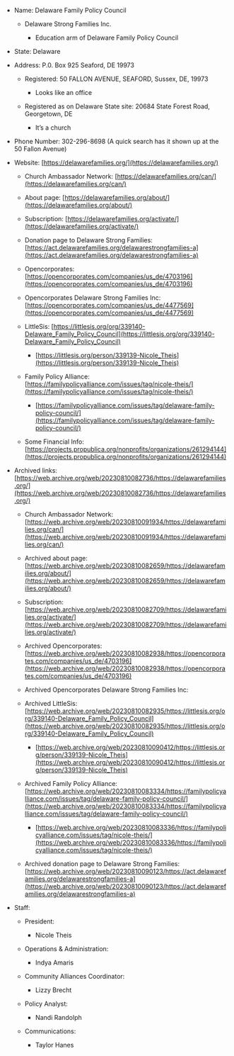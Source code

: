 - Name: Delaware Family Policy Council
    
    - Delaware Strong Families Inc.
        
        - Education arm of Delaware Family Policy Council
            
- State: Delaware
    
- Address: P.0. Box 925 Seaford, DE 19973
    
    - Registered: 50 FALLON AVENUE, SEAFORD, Sussex, DE, 19973
        
        - Looks like an office
            
    - Registered as on Delaware State site: 20684 State Forest Road, Georgetown, DE
        
        - It’s a church
            
- Phone Number: 302-296-8698 (A quick search has it shown up at the 50 Fallon Avenue)
    
- Website: [https://delawarefamilies.org/](https://delawarefamilies.org/)
    
    - Church Ambassador Network: [https://delawarefamilies.org/can/](https://delawarefamilies.org/can/)
        
    - About page: [https://delawarefamilies.org/about/](https://delawarefamilies.org/about/)
        
    - Subscription: [https://delawarefamilies.org/activate/](https://delawarefamilies.org/activate/)
        
    - Donation page to Delaware Strong Families: [https://act.delawarefamilies.org/delawarestrongfamilies-a](https://act.delawarefamilies.org/delawarestrongfamilies-a)
        
    - Opencorporates: [https://opencorporates.com/companies/us_de/4703196](https://opencorporates.com/companies/us_de/4703196)
        
    - Opencorporates Delaware Strong Families Inc: [https://opencorporates.com/companies/us_de/4477569](https://opencorporates.com/companies/us_de/4477569)
        
    - LittleSis: [https://littlesis.org/org/339140-Delaware_Family_Policy_Council](https://littlesis.org/org/339140-Delaware_Family_Policy_Council)
        
        - [https://littlesis.org/person/339139-Nicole_Theis](https://littlesis.org/person/339139-Nicole_Theis)
            
    - Family Policy Alliance: [https://familypolicyalliance.com/issues/tag/nicole-theis/](https://familypolicyalliance.com/issues/tag/nicole-theis/)
        
        - [https://familypolicyalliance.com/issues/tag/delaware-family-policy-council/](https://familypolicyalliance.com/issues/tag/delaware-family-policy-council/)
            
    - Some Financial Info: [https://projects.propublica.org/nonprofits/organizations/261294144](https://projects.propublica.org/nonprofits/organizations/261294144)
        
- Archived links: [https://web.archive.org/web/20230810082736/https://delawarefamilies.org/](https://web.archive.org/web/20230810082736/https://delawarefamilies.org/)
    
    - Church Ambassador Network: [https://web.archive.org/web/20230810091934/https://delawarefamilies.org/can/](https://web.archive.org/web/20230810091934/https://delawarefamilies.org/can/)
        
    - Archived about page: [https://web.archive.org/web/20230810082659/https://delawarefamilies.org/about/](https://web.archive.org/web/20230810082659/https://delawarefamilies.org/about/)
        
    - Subscription: [https://web.archive.org/web/20230810082709/https://delawarefamilies.org/activate/](https://web.archive.org/web/20230810082709/https://delawarefamilies.org/activate/)
        
    - Archived Opencorporates: [https://web.archive.org/web/20230810082938/https://opencorporates.com/companies/us_de/4703196](https://web.archive.org/web/20230810082938/https://opencorporates.com/companies/us_de/4703196)
        
    - Archived Opencorporates Delaware Strong Families Inc:
        
    - Archived LittleSis: [https://web.archive.org/web/20230810082935/https://littlesis.org/org/339140-Delaware_Family_Policy_Council](https://web.archive.org/web/20230810082935/https://littlesis.org/org/339140-Delaware_Family_Policy_Council)
        
        - [https://web.archive.org/web/20230810090412/https://littlesis.org/person/339139-Nicole_Theis](https://web.archive.org/web/20230810090412/https://littlesis.org/person/339139-Nicole_Theis)
            
    
    - Archived Family Policy Alliance: [https://web.archive.org/web/20230810083334/https://familypolicyalliance.com/issues/tag/delaware-family-policy-council/](https://web.archive.org/web/20230810083334/https://familypolicyalliance.com/issues/tag/delaware-family-policy-council/)
        
        - [https://web.archive.org/web/20230810083336/https://familypolicyalliance.com/issues/tag/nicole-theis/](https://web.archive.org/web/20230810083336/https://familypolicyalliance.com/issues/tag/nicole-theis/)
            
    - Archived donation page to Delaware Strong Families: [https://web.archive.org/web/20230810090123/https://act.delawarefamilies.org/delawarestrongfamilies-a](https://web.archive.org/web/20230810090123/https://act.delawarefamilies.org/delawarestrongfamilies-a)
        
- Staff:
    
    - President:
        
        - Nicole Theis
            
    - Operations & Administration:
        
        - Indya Amaris
            
    - Community Alliances Coordinator:
        
        - Lizzy Brecht
            
    - Policy Analyst:
        
        - Nandi Randolph
            
    - Communications:
        
        - Taylor Hanes